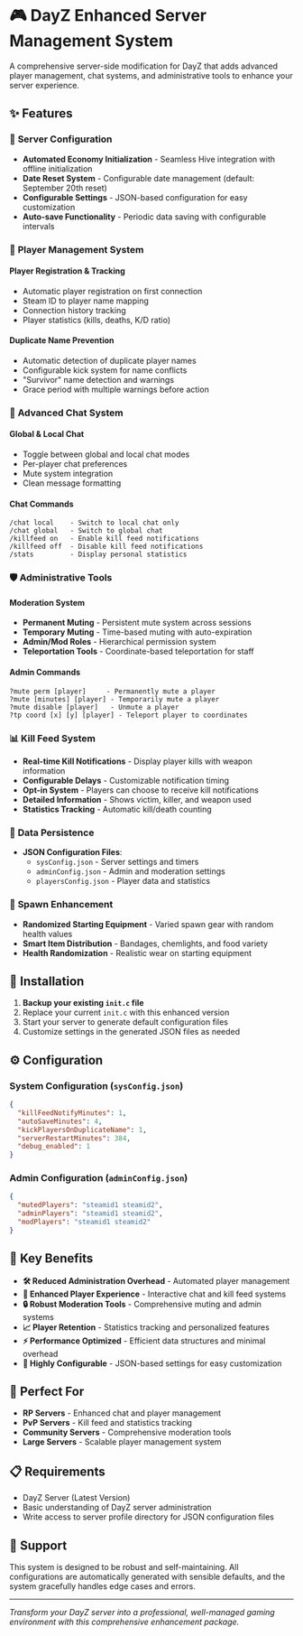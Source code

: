 # 🎮 DayZ Enhanced Server Management System

A comprehensive server-side modification for DayZ that adds advanced player management, chat systems, and administrative tools to enhance your server experience.

## ✨ Features

### 🔧 **Server Configuration**
- **Automated Economy Initialization** - Seamless Hive integration with offline initialization
- **Date Reset System** - Configurable date management (default: September 20th reset)
- **Configurable Settings** - JSON-based configuration for easy customization
- **Auto-save Functionality** - Periodic data saving with configurable intervals

### 👥 **Player Management System**

#### **Player Registration & Tracking**
- Automatic player registration on first connection
- Steam ID to player name mapping
- Connection history tracking
- Player statistics (kills, deaths, K/D ratio)

#### **Duplicate Name Prevention**
- Automatic detection of duplicate player names
- Configurable kick system for name conflicts
- "Survivor" name detection and warnings
- Grace period with multiple warnings before action

### 💬 **Advanced Chat System**

#### **Global & Local Chat**
- Toggle between global and local chat modes
- Per-player chat preferences
- Mute system integration
- Clean message formatting

#### **Chat Commands**
```
/chat local    - Switch to local chat only
/chat global   - Switch to global chat
/killfeed on   - Enable kill feed notifications
/killfeed off  - Disable kill feed notifications
/stats         - Display personal statistics
```

### 🛡️ **Administrative Tools**

#### **Moderation System**
- **Permanent Muting** - Persistent mute system across sessions
- **Temporary Muting** - Time-based muting with auto-expiration
- **Admin/Mod Roles** - Hierarchical permission system
- **Teleportation Tools** - Coordinate-based teleportation for staff

#### **Admin Commands**
```
?mute perm [player]     - Permanently mute a player
?mute [minutes] [player] - Temporarily mute a player
?mute disable [player]   - Unmute a player
?tp coord [x] [y] [player] - Teleport player to coordinates
```

### 📊 **Kill Feed System**
- **Real-time Kill Notifications** - Display player kills with weapon information
- **Configurable Delays** - Customizable notification timing
- **Opt-in System** - Players can choose to receive kill notifications
- **Detailed Information** - Shows victim, killer, and weapon used
- **Statistics Tracking** - Automatic kill/death counting

### 📁 **Data Persistence**
- **JSON Configuration Files**:
  - `sysConfig.json` - Server settings and timers
  - `adminConfig.json` - Admin and moderation settings
  - `playersConfig.json` - Player data and statistics

### 🎯 **Spawn Enhancement**
- **Randomized Starting Equipment** - Varied spawn gear with random health values
- **Smart Item Distribution** - Bandages, chemlights, and food variety
- **Health Randomization** - Realistic wear on starting equipment

## 🚀 Installation

1. **Backup your existing `init.c` file**
2. Replace your current `init.c` with this enhanced version
3. Start your server to generate default configuration files
4. Customize settings in the generated JSON files as needed

## ⚙️ Configuration

### System Configuration (`sysConfig.json`)
```json
{
  "killFeedNotifyMinutes": 1,
  "autoSaveMinutes": 4,
  "kickPlayersOnDuplicateName": 1,
  "serverRestartMinutes": 384,
  "debug_enabled": 1
}
```

### Admin Configuration (`adminConfig.json`)
```json
{
  "mutedPlayers": "steamid1 steamid2",
  "adminPlayers": "steamid1 steamid2", 
  "modPlayers": "steamid1 steamid2"
}
```

## 🔑 Key Benefits

- **🛠️ Reduced Administration Overhead** - Automated player management
- **🎪 Enhanced Player Experience** - Interactive chat and kill feed systems
- **🔒 Robust Moderation Tools** - Comprehensive muting and admin systems
- **📈 Player Retention** - Statistics tracking and personalized features
- **⚡ Performance Optimized** - Efficient data structures and minimal overhead
- **🔧 Highly Configurable** - JSON-based settings for easy customization

## 🎯 Perfect For

- **RP Servers** - Enhanced chat and player management
- **PvP Servers** - Kill feed and statistics tracking
- **Community Servers** - Comprehensive moderation tools
- **Large Servers** - Scalable player management system

## 📋 Requirements

- DayZ Server (Latest Version)
- Basic understanding of DayZ server administration
- Write access to server profile directory for JSON configuration files

## 🤝 Support

This system is designed to be robust and self-maintaining. All configurations are automatically generated with sensible defaults, and the system gracefully handles edge cases and errors.

---

*Transform your DayZ server into a professional, well-managed gaming environment with this comprehensive enhancement package.*
